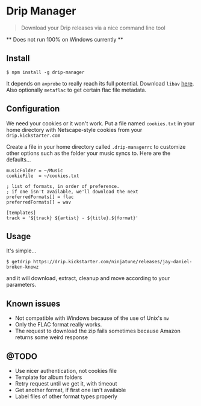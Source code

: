 # Drip Manager
> Download your Drip releases via a nice command line tool

** Does not run 100% on Windows currently **

## Install
```console
$ npm install -g drip-manager
```
It depends on `avprobe` to really reach its full potential. Download `libav` [here](https://libav.org/download/).
Also optionally `metaflac` to get certain flac file metadata.

## Configuration
We need your cookies or it won't work. Put a file named `cookies.txt` in your home directory with Netscape-style cookies from your `drip.kickstarter.com`

Create a file in your home directory called `.drip-managerrc` to customize other options such as the folder your music syncs to. Here are the defaults...

```
musicFolder = ~/Music
cookieFile  = ~/cookies.txt

; list of formats, in order of preference.
; if one isn't available, we'll download the next
preferredFormats[] = flac
preferredFormats[] = wav

[templates]
track = '${track} ${artist} - ${title}.${format}'
```

## Usage
It's simple...
```console
$ getdrip https://drip.kickstarter.com/ninjatune/releases/jay-daniel-broken-knowz
```
and it will download, extract, cleanup and move according to your parameters.


## Known issues
 - Not compatible with Windows because of the use of Unix's `mv`
 - Only the FLAC format really works.
 - The request to download the zip fails sometimes because Amazon returns some weird response

## @TODO
 - Use nicer authentication, not cookies file
 - Template for album folders
 - Retry request until we get it, with timeout
 - Get another format, if first one isn't available
 - Label files of other format types properly
